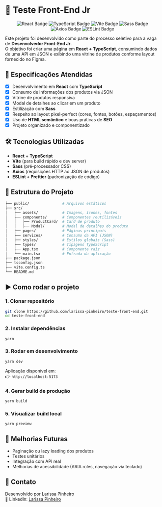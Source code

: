 # 🛒 Teste Front-End Jr  
<div align="center">

  <!-- React -->
  <img src="https://img.shields.io/badge/React-Componentes_Intuitivos-61DAFB?style=for-the-badge&logo=react&logoColor=white" alt="React Badge" />

  <!-- TypeScript -->
  <img src="https://img.shields.io/badge/TypeScript-Tipos_Fortes-3178C6?style=for-the-badge&logo=typescript&logoColor=white" alt="TypeScript Badge" />

  <!-- Vite -->
  <img src="https://img.shields.io/badge/Vite-Dev_Rápido-646CFF?style=for-the-badge&logo=vite&logoColor=FFD62E" alt="Vite Badge" />

  <!-- Sass -->
  <img src="https://img.shields.io/badge/Sass-Estilo_Escalável-CC6699?style=for-the-badge&logo=sass&logoColor=white" alt="Sass Badge" />

  <!-- Axios -->
  <img src="https://img.shields.io/badge/Axios-Requisições_Fáceis-5A29E4?style=for-the-badge&logo=axios&logoColor=white" alt="Axios Badge" />

  <!-- ESLint + Prettier -->
  <img src="https://img.shields.io/badge/Código-Limpo-4B32C3?style=for-the-badge&logo=eslint&logoColor=white" alt="ESLint Badge" />

</div>


Este projeto foi desenvolvido como parte do processo seletivo para a vaga de **Desenvolvedor Front-End Jr**.  
O objetivo foi criar uma página em **React + TypeScript**, consumindo dados de uma API em JSON e exibindo uma vitrine de produtos conforme layout fornecido no Figma.  

## 📌 Especificações Atendidas

- [x] Desenvolvimento em **React** com **TypeScript**  
- [x] Consumo de informações dos produtos via JSON  
- [x] Vitrine de produtos responsiva  
- [x] Modal de detalhes ao clicar em um produto  
- [x] Estilização com **Sass**  
- [x] Respeito ao layout pixel-perfect (cores, fontes, botões, espaçamentos)  
- [x] Uso de **HTML semântico** e boas práticas de **SEO**  
- [x] Projeto organizado e componentizado  

## 🛠️ Tecnologias Utilizadas

- **React** + **TypeScript**
- **Vite** (para build rápido e dev server)  
- **Sass** (pré-processador CSS)  
- **Axios** (requisições HTTP ao JSON de produtos)  
- **ESLint + Prettier** (padronização de código)  

## 📂 Estrutura do Projeto

```bash
├── public/               # Arquivos estáticos
├── src/
│   ├── assets/           # Imagens, ícones, fontes
│   ├── components/       # Componentes reutilizáveis
│   │   ├── ProductCard/  # Card de produto
│   │   ├── Modal/        # Modal de detalhes do produto
│   ├── pages/            # Páginas principais
│   ├── services/         # Consumo da API (JSON)
│   ├── styles/           # Estilos globais (Sass)
│   ├── types/            # Tipagens TypeScript
│   ├── App.tsx           # Componente raiz
│   └── main.tsx          # Entrada da aplicação
├── package.json
├── tsconfig.json
├── vite.config.ts
└── README.md
```  

## ▶️ Como rodar o projeto

### 1. Clonar repositório
```bash
git clone https://github.com/larissa-pinheiro/teste-front-end.git
cd teste-front-end
```

### 2. Instalar dependências
```bash
yarn
```

### 3. Rodar em desenvolvimento
```bash
yarn dev
```

Aplicação disponível em:  
👉 `http://localhost:5173`

### 4. Gerar build de produção
```bash
yarn build
```

### 5. Visualizar build local
```bash
yarn preview
```

## 🚀 Melhorias Futuras

- Paginação ou lazy loading dos produtos  
- Testes unitários 
- Integração com API real  
- Melhorias de acessibilidade (ARIA roles, navegação via teclado)  

## 📧 Contato

Desenvolvido por Larissa Pinheiro  
🔗 LinkedIn: [Larissa Pinheiro](https://www.linkedin.com/in/larissa-mpinheiro/)  